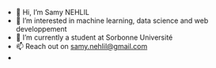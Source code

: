 - 👋 Hi, I’m Samy NEHLIL
- 👀 I’m interested in machine learning, data science and web developpement
- 🌱 I’m currently a student at Sorbonne Université
- 📫 Reach out on samy.nehlil@gmail.com
- 
<!---
samynhl/samynhl is a ✨ special ✨ repository because its `README.md` (this file) appears on your GitHub profile.
You can click the Preview link to take a look at your changes.
--->
